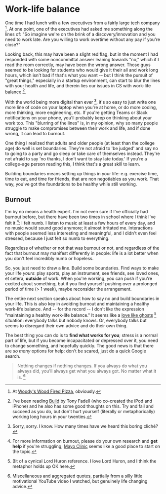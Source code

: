 # Work-life balance

One time I had lunch with a few executives from a fairly
large tech company [^ref1]. At one point, one of the executives
had asked me something along the lines of: "So imagine we're on
the brink of a discovery/innovation and you need to work late. Are 
you willing to work overtime without any pay if you're close?"

Looking back, this may have been a slight red flag, but in the moment
I had responded with some noncommittal answer leaning towards "no," which
if I read the room correctly, may have been the wrong answer. Those guys
seemed to be looking for students who would give it their all and work long
hours, which isn't bad if that's what you want -- but I think the pursuit of
"great things," especially in a startup environment, can start to blur the
lines with your health and life, and therein lies our issues in CS with
work-life balance [^ref2].

With the world being more digital than ever [^ref3], it's so easy to just
write one more line of code on your laptop when you're at home, or do
more coding, more thinking, more engineering, etc. If you're getting Teams
or Slack notifications on your phone, you'll probably keep on thinking
about your work too. This "blurring of the lines" is, in my opinion, why
so many people struggle to make compromises between their work and life,
and if done wrong, it can lead to burnout.

One thing I realized that adults and older people (at least than the college age)
do well is set boundaries. They're not afraid to 'be judged' and say no to
going to a party and go sleep or take care of themselves instead. They're not
afraid to say 'no thanks, I don't want to stay late today.' If you're a college-age
person reading this, I think that's a great skill to learn.

Building boundaries means setting up things in your life: e.g. exercise time,
time to eat, and time for friends, that are non negotiables as you work. That way,
you've got the foundations to be healthy while still working.

## Burnout

I'm by no means a health expert. I'm not even sure if I've officially had
burnout before, but there have been two times in school where I think
I've felt it [^ref4]: I felt numb. I listen to music at least a few hours
of every day, and no music would sound good anymore; it almost irritated me.
Interactions with people seemed less interesting and meaningful, and I didn't
even feel stressed, because I just felt so numb to everything.

Regardless of whether or not that was burnout or not, and regardless of the
fact that burnout may manifest differently in people: life is a lot better
when you don't feel incredibly numb or hopeless.

So, you just need to draw a line. Build some boundaries. Find ways to
make your life *yours*: play sports, play an instrument, see friends,
see loved ones, et cetera, **outside** of work. When you're working, you
can push if you're excited about something, but if you find yourself
pushing over a prolonged period of time (> 1 week), maybe reconsider the
arrangement.

The entire next section speaks about how to say no and build boundaries
in your life. This is also key in avoiding burnout and maintaining a healthy
work-life balance. And -- for the record -- I don't like the expression "maintaining 
a healthy work-life balance." It seems like a [love like ghosts](https://genius.com/Lord-huron-love-like-ghosts-lyrics) [^ref5] situation: everybody talks but nobody knows.
Or, everybody talks but seems to disregard their own advice and do their own thing.

The best thing you can do is to **find what works for you**; stress is a normal part of
life, but if you become incapacitated or depressed over it, you need to change something,
and hopefully quickly. The good news is that there are *so many* options for help:
don't be scared, just do a quick Google search.

> Nothing changes if nothing changes. If you always do what you always did, you'll
always get what you always got. No matter what it is. [^ref6]


[^ref1]: At [Woody's Wood Fired Pizza](https://www.woodysgolden.com), obviously.

[^ref2]: I've been reading [Build](https://www.buildc.com/the-book?ref=producthunt) by Tony Fadell
(who co-created the iPod and iPhone) and he also has some good thoughts on this. Try and
fail and succeed as you do, but don't hurt yourself (literally or metaphorically) working
long hours in your twenties.

[^ref3]: Sorry, sorry. I know. How many times have we heard this boring cliché?

[^ref4]: For more information on burnout, please do your own research and **get help**
if you're struggling; [Mayo Clinic](https://www.mayoclinic.org/healthy-lifestyle/adult-health/in-depth/burnout/art-20046642) seems like a good place to start on the topic.

[^ref5]: Bit of a cynical Lord Huron reference. I love Lord Huron, and I think
the metaphor holds up OK here.

[^ref6]: Miscellaneous and aggregated quotes, partially from a silly little
motivational YouTube video I watched, but genuinely life changing advice.

